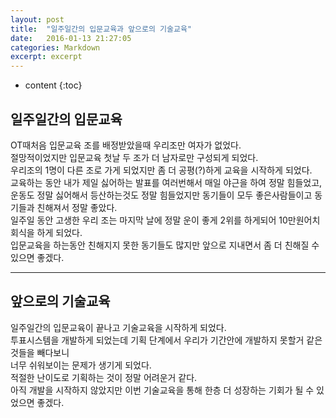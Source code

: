 ```yaml
---
layout: post
title:  "일주일간의 입문교육과 앞으로의 기술교육"
date:   2016-01-13 21:27:05
categories: Markdown
excerpt: excerpt
---
```

* content
{:toc}

## 일주일간의 입문교육

OT때처음 입문교육 조를 배정받았을때 우리조만 여자가 없었다.  
절망적이었지만 입문교육 첫날 두 조가 더 남자로만 구성되게 되었다.  
우리조의 1명이 다른 조로 가게 되었지만 좀 더 공평(?)하게 교육을 시작하게 되었다.  
교육하는 동안 내가 제일 싫어하는 발표를 여러번해서 매일 야근을 하여 정말 힘들었고, 운동도 정말 싫어해서 
등산하는것도 정말 힘들었지만 동기들이 모두 좋은사람들이고 동기들과 친해져서 정말 좋았다.  
일주일 동안 고생한 우리 조는 마지막 날에 정말 운이 좋게 2위를 하게되어 10만원어치 회식을 하게 되었다.  
입문교육을 하는동안 친해지지 못한 동기들도 많지만 앞으로 지내면서 좀 더 친해질 수 있으면 좋겠다.  

---

## 앞으로의 기술교육

일주일간의 입문교육이 끝나고 기술교육을 시작하게 되었다.  
투표시스템을 개발하게 되었는데 기획 단계에서 우리가 기간안에 개발하지 못할거 같은것들을 빼다보니  
너무 쉬워보이는 문제가 생기게 되었다.  
적절한 난이도로 기획하는 것이 정말 어려운거 같다.  
아직 개발을 시작하지 않았지만 이번 기술교육을 통해 한층 더 성장하는 기회가 될 수 있었으면 좋겠다.  

